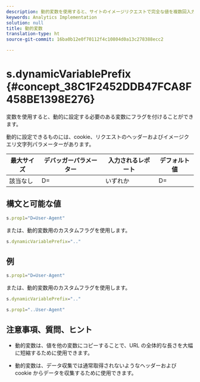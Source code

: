 ```yaml
---
description: 動的変数を使用すると、サイトのイメージリクエストで完全な値を複数回入力することなく、ある変数の値を別の変数にコピーできます。
keywords: Analytics Implementation
solution: null
title: 動的変数
translation-type: ht
source-git-commit: 16ba0b12e0f70112f4c10804d0a13c278388ecc2

---
```



# s.dynamicVariablePrefix {#concept_38C1F2452DDB47FCA8F458BE1398E276}

 変数を使用すると、動的に設定する必要のある変数にフラグを付けることができます。

動的に設定できるものには、cookie、リクエストのヘッダーおよびイメージクエリ文字列パラメーターがあります。

| 最大サイズ | デバッガーパラメーター | 入力されるレポート | デフォルト値 |
|---|---|---|---|
| 該当なし | D= | いずれか | D= |

## 構文と可能な値

```js
s.prop1="D=User-Agent"
```

または、動的変数用のカスタムフラグを使用します。

```js
s.dynamicVariablePrefix=".."
```

## 例

```js
s.prop1="D=User-Agent"
```

または、動的変数用のカスタムフラグを使用します。

```js
s.dynamicVariablePrefix=".."
```

```js
s.prop1="..User-Agent"
```

## 注意事項、質問、ヒント

* 動的変数は、値を他の変数にコピーすることで、URL の全体的な長さを大幅に短縮するために使用できます。

* 動的変数は、データ収集では通常取得されないようなヘッダーおよび cookie からデータを収集するために使用できます。
